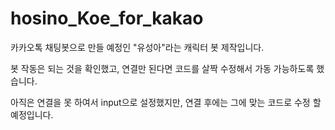 # hosino_Koe_for_kakao

카카오톡 채팅봇으로 만들 예정인 "유성아"라는 캐릭터 봇 제작입니다.

봇 작동은 되는 것을 확인했고, 연결만 된다면 코드를 살짝 수정해서 가동 가능하도록 했습니다.

아직은 연결을 못 하여서 input으로 설정했지만, 연결 후에는 그에 맞는 코드로 수정 할 예정입니다.